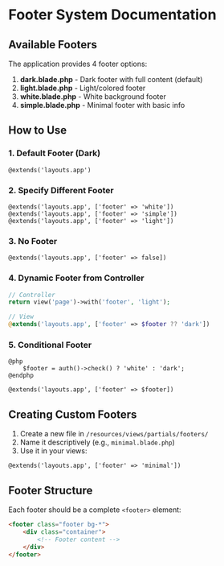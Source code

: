 # Footer System Documentation

## Available Footers

The application provides 4 footer options:

1. **dark.blade.php** - Dark footer with full content (default)
2. **light.blade.php** - Light/colored footer
3. **white.blade.php** - White background footer
4. **simple.blade.php** - Minimal footer with basic info

## How to Use

### 1. Default Footer (Dark)
```blade
@extends('layouts.app')
```

### 2. Specify Different Footer
```blade
@extends('layouts.app', ['footer' => 'white'])
@extends('layouts.app', ['footer' => 'simple'])
@extends('layouts.app', ['footer' => 'light'])
```

### 3. No Footer
```blade
@extends('layouts.app', ['footer' => false])
```

### 4. Dynamic Footer from Controller
```php
// Controller
return view('page')->with('footer', 'light');

// View
@extends('layouts.app', ['footer' => $footer ?? 'dark'])
```

### 5. Conditional Footer
```blade
@php
    $footer = auth()->check() ? 'white' : 'dark';
@endphp

@extends('layouts.app', ['footer' => $footer])
```

## Creating Custom Footers

1. Create a new file in `/resources/views/partials/footers/`
2. Name it descriptively (e.g., `minimal.blade.php`)
3. Use it in your views:
```blade
@extends('layouts.app', ['footer' => 'minimal'])
```

## Footer Structure

Each footer should be a complete `<footer>` element:

```html
<footer class="footer bg-*">
    <div class="container">
        <!-- Footer content -->
    </div>
</footer>
```